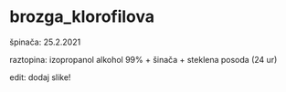 # brozga_klorofilova

špinača: 25.2.2021

raztopina: izopropanol alkohol 99% + šinača + steklena posoda (24 ur)

edit: dodaj slike!
